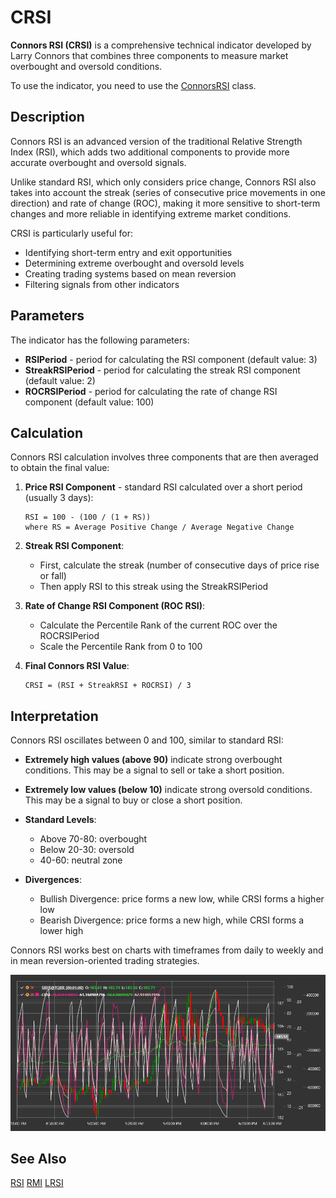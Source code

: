 # CRSI

**Connors RSI (CRSI)** is a comprehensive technical indicator developed by Larry Connors that combines three components to measure market overbought and oversold conditions.

To use the indicator, you need to use the [ConnorsRSI](xref:StockSharp.Algo.Indicators.ConnorsRSI) class.

## Description

Connors RSI is an advanced version of the traditional Relative Strength Index (RSI), which adds two additional components to provide more accurate overbought and oversold signals.

Unlike standard RSI, which only considers price change, Connors RSI also takes into account the streak (series of consecutive price movements in one direction) and rate of change (ROC), making it more sensitive to short-term changes and more reliable in identifying extreme market conditions.

CRSI is particularly useful for:
- Identifying short-term entry and exit opportunities
- Determining extreme overbought and oversold levels
- Creating trading systems based on mean reversion
- Filtering signals from other indicators

## Parameters

The indicator has the following parameters:
- **RSIPeriod** - period for calculating the RSI component (default value: 3)
- **StreakRSIPeriod** - period for calculating the streak RSI component (default value: 2)
- **ROCRSIPeriod** - period for calculating the rate of change RSI component (default value: 100)

## Calculation

Connors RSI calculation involves three components that are then averaged to obtain the final value:

1. **Price RSI Component** - standard RSI calculated over a short period (usually 3 days):
   ```
   RSI = 100 - (100 / (1 + RS))
   where RS = Average Positive Change / Average Negative Change
   ```

2. **Streak RSI Component**:
   - First, calculate the streak (number of consecutive days of price rise or fall)
   - Then apply RSI to this streak using the StreakRSIPeriod

3. **Rate of Change RSI Component (ROC RSI)**:
   - Calculate the Percentile Rank of the current ROC over the ROCRSIPeriod
   - Scale the Percentile Rank from 0 to 100

4. **Final Connors RSI Value**:
   ```
   CRSI = (RSI + StreakRSI + ROCRSI) / 3
   ```

## Interpretation

Connors RSI oscillates between 0 and 100, similar to standard RSI:

- **Extremely high values (above 90)** indicate strong overbought conditions. This may be a signal to sell or take a short position.

- **Extremely low values (below 10)** indicate strong oversold conditions. This may be a signal to buy or close a short position.

- **Standard Levels**:
  - Above 70-80: overbought
  - Below 20-30: oversold
  - 40-60: neutral zone

- **Divergences**:
  - Bullish Divergence: price forms a new low, while CRSI forms a higher low
  - Bearish Divergence: price forms a new high, while CRSI forms a lower high

Connors RSI works best on charts with timeframes from daily to weekly and in mean reversion-oriented trading strategies.

![indicator_connors_rsi](../../../../images/indicator_connors_rsi.png)

## See Also

[RSI](rsi.md)
[RMI](relative_momentum_index.md)
[LRSI](laguerre_rsi.md)